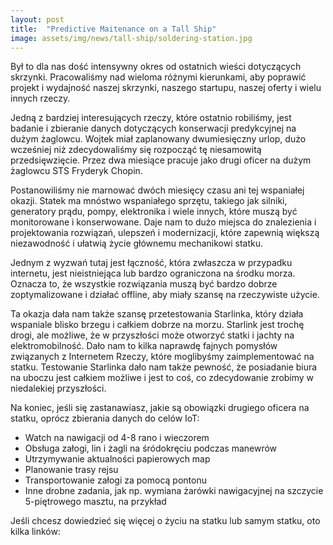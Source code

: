 ```yaml
---
layout: post
title:  "Predictive Maitenance on a Tall Ship"
image: assets/img/news/tall-ship/soldering-station.jpg
---
```


Był to dla nas dość intensywny okres od ostatnich wieści dotyczących skrzynki. Pracowaliśmy nad wieloma różnymi kierunkami, aby poprawić projekt i wydajność naszej skrzynki, naszego startupu, naszej oferty i wielu innych rzeczy.

Jedną z bardziej interesujących rzeczy, które ostatnio robiliśmy, jest badanie i zbieranie danych dotyczących konserwacji predykcyjnej na dużym żaglowcu. Wojtek miał zaplanowany dwumiesięczny urlop, dużo wcześniej niż zdecydowaliśmy się rozpocząć tę niesamowitą przedsięwzięcie. Przez dwa miesiące pracuje jako drugi oficer na dużym żaglowcu STS Fryderyk Chopin.

Postanowiliśmy nie marnować dwóch miesięcy czasu ani tej wspaniałej okazji. Statek ma mnóstwo wspaniałego sprzętu, takiego jak silniki, generatory prądu, pompy, elektronika i wiele innych, które muszą być monitorowane i konserwowane. Daje nam to dużo miejsca do znalezienia i projektowania rozwiązań, ulepszeń i modernizacji, które zapewnią większą niezawodność i ułatwią życie głównemu mechanikowi statku.

Jednym z wyzwań tutaj jest łączność, która zwłaszcza w przypadku internetu, jest nieistniejąca lub bardzo ograniczona na środku morza. Oznacza to, że wszystkie rozwiązania muszą być bardzo dobrze zoptymalizowane i działać offline, aby miały szansę na rzeczywiste użycie.

Ta okazja dała nam także szansę przetestowania Starlinka, który działa wspaniale blisko brzegu i całkiem dobrze na morzu. Starlink jest trochę drogi, ale możliwe, że w przyszłości może otworzyć statki i jachty na elektromobilność. Dało nam to kilka naprawdę fajnych pomysłów związanych z Internetem Rzeczy, które moglibyśmy zaimplementować na statku. Testowanie Starlinka dało nam także pewność, że posiadanie biura na uboczu jest całkiem możliwe i jest to coś, co zdecydowanie zrobimy w niedalekiej przyszłości.

Na koniec, jeśli się zastanawiasz, jakie są obowiązki drugiego oficera na statku, oprócz zbierania danych do celów IoT:

- Watch na nawigacji od 4-8 rano i wieczorem
- Obsługa załogi, lin i żagli na śródokręciu podczas manewrów
- Utrzymywanie aktualności papierowych map
- Planowanie trasy rejsu
- Transportowanie załogi za pomocą pontonu
- Inne drobne zadania, jak np. wymiana żarówki nawigacyjnej na szczycie 5-piętrowego masztu, na przykład

Jeśli chcesz dowiedzieć się więcej o życiu na statku lub samym statku, oto kilka linków: